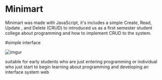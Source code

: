 # Minimart

Minimart was made with JavaScript, it's includes a simple Create, Read, Update , and Delete (CRUD) to introduced us as a first semester student college about programming and how to implement CRUD to the system.


#simple interface

![imgur](https://imgur.com/LLsL3fJ.jpg)

suitable for early students who are just entering programming or individual who just start to begin learning about programming and developing an interface system web
